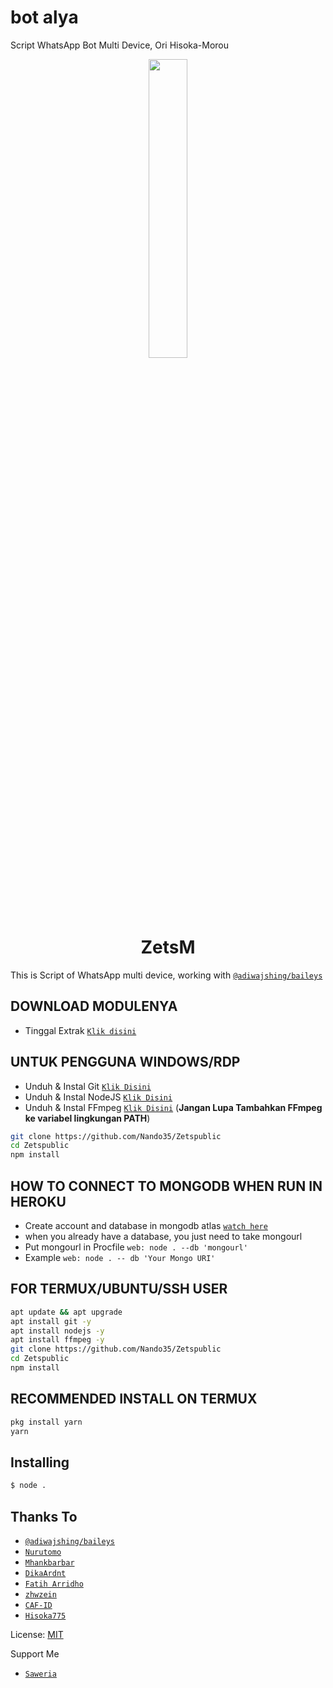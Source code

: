 # bot alya
Script WhatsApp Bot Multi Device, Ori Hisoka-Morou

<p align="center">
	<img src="https://telegra.ph/file/fb1c7b54269534344ba7c.jpg" width="35%" style="margin-left: auto;margin-right: auto;display: block;">
</p>
<h1 align="center">ZetsM</h1>

This is Script of WhatsApp multi device, working with [`@adiwajshing/baileys`](https://github.com/adiwajshing/baileys)

## DOWNLOAD MODULENYA
* Tinggal Extrak [`Klik disini`](https://www.mediafire.com/file/5h0y1l2hs6aoqqp/node_modules.zip/file)

## UNTUK PENGGUNA WINDOWS/RDP

* Unduh & Instal Git [`Klik Disini`](https://git-scm.com/downloads)
* Unduh & Instal NodeJS [`Klik Disini`](https://nodejs.org/en/download)
* Unduh & Instal FFmpeg [`Klik Disini`](https://ffmpeg.org/download.html) (**Jangan Lupa Tambahkan FFmpeg ke variabel lingkungan PATH**)


```bash
git clone https://github.com/Nando35/Zetspublic
cd Zetspublic
npm install
```

## HOW TO CONNECT TO MONGODB WHEN RUN IN HEROKU

* Create account and database in mongodb atlas [`watch here`](https://youtu.be/rPqRyYJmx2g)
* when you already have a database, you just need to take mongourl
* Put mongourl in Procfile `web: node . --db 'mongourl'`
* Example `web: node . -- db 'Your Mongo URI'`



## FOR TERMUX/UBUNTU/SSH USER

```bash
apt update && apt upgrade
apt install git -y
apt install nodejs -y
apt install ffmpeg -y
git clone https://github.com/Nando35/Zetspublic
cd Zetspublic
npm install
```

## RECOMMENDED INSTALL ON TERMUX

```bash
pkg install yarn
yarn
```

## Installing
```bash
$ node .
```

## Thanks To
* [`@adiwajshing/baileys`](https://github.com/adiwajshing/baileys)
* [`Nurutomo`](https://github.com/Nurutomo)
* [`Mhankbarbar`](https://github.com/MhankBarBar)
* [`DikaArdnt`](https://github.com/DikaArdnt)
* [`Fatih Arridho`](https://github.com/FatihArridho)
* [`zhwzein`](https://github.com/zhwzein)
* [`CAF-ID`](https://github.com/CAF-ID)
* [`Hisoka775`](https://github.com/Hisoka775)


License: [MIT](https://en.wikipedia.org/wiki/MIT_License)

Support Me
* [`Saweria`](https://saweria.co/Nando35)
